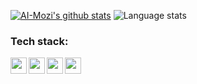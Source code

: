 



[![AI-Mozi's github stats](https://github-readme-stats.vercel.app/api/?username=AI-Mozi&show_icons=true&layout=compact&title_color=FFFFFF&icon_color=FFFFFF&text_color=FFFFFF&bg_color=0D1117)](https://github.com/anuraghazra/github-readme-stats)
![Language stats](https://github-readme-stats.vercel.app/api/top-langs/?username=AI-Mozi&layout=compact&title_color=FFFFFF&icon_color=FFFFFF&text_color=FFFFFF&bg_color=0D1117)


### Tech stack:

<img align="left" width="26px" height="26px" src="https://image.flaticon.com/icons/png/128/919/919842.png"/>
<img align="left" width="26px" height="26px" src="https://avatars.githubusercontent.com/u/4223"/>
<img align="left" width="26px" height="26px" src="https://wiki.postgresql.org/images/a/ac/PostgreSQL_logo.1color_white.120x120.png"/>
<img align="left" width="26px" src="https://javamaster.it/wp-content/uploads/2020/06/Moby-logo1.png" />
<br>
<br>

